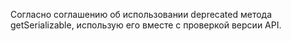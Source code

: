Согласно соглашению об использовании deprecated метода getSerializable, использую его вместе с проверкой версии API.